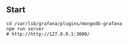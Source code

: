 ## Start
```shell
cd /var/lib/grafana/plugins/mongodb-grafana
npm run server
# http://http://127.0.0.1:3000/
```